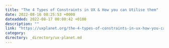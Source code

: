 ```yaml
---
title: "The 4 Types of Constraints in UX & How you can Utilise them"
date: 2022-08-16 08:25:53 +0000
dateadded: 2022-08-17 00:00:42 +0100
description: ""
link: "https://uxplanet.org/the-4-types-of-constraints-in-ux-how-you-can-utilise-them-9d03d6a1f22a?source=rss----819cc2aaeee0---4"
category:
directory: _directory/ux-planet.md
---
```

